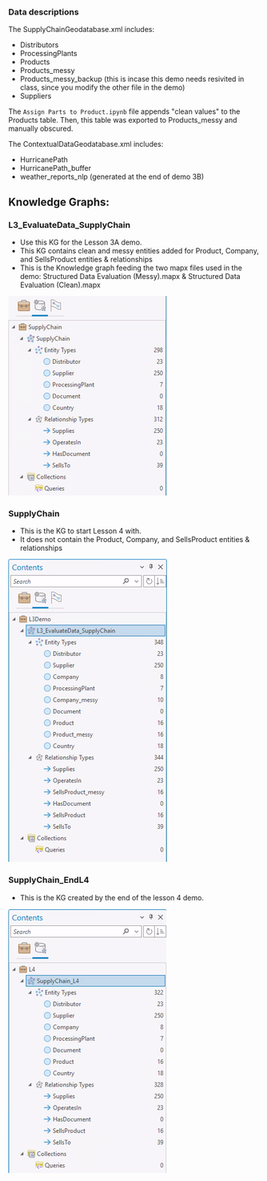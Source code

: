 ### Data descriptions
The SupplyChainGeodatabase.xml includes:
- Distributors
- ProcessingPlants
- Products
- Products_messy
- Products_messy_backup (this is incase this demo needs resivited in class, since you modify the other file in the demo)
- Suppliers

The <code>Assign Parts to Product.ipynb</code> file appends "clean values" to the Products table. Then, this table was exported to Products_messy and manually obscured. 

The ContextualDataGeodatabase.xml includes:
- HurricanePath
- HurricanePath_buffer
- weather_reports_nlp (generated at the end of demo 3B)

## Knowledge Graphs:
### L3_EvaluateData_SupplyChain
- Use this KG for the Lesson 3A demo. 
- This KG contains clean and messy entities added for Product, Company, and SellsProduct entities & relationships
- This is the Knowledge graph feeding the two mapx files used in the demo: Structured Data Evaluation (Messy).mapx & Structured Data Evaluation (Clean).mapx

![L3_SupplyChain](images/SupplyChain.png)
### SupplyChain
- This is the KG to start Lesson 4 with. 
- It does not contain the Product, Company, and SellsProduct entities & relationships

![SupplyChain](images/SupplyChain_Demo3A.png)
### SupplyChain_EndL4
- This is the KG created by the end of the lesson 4 demo.

![SupplyChain_L4End](images/SupplyChain_L4End.png)


